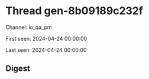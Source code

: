 # Thread gen-8b09189c232f
Channel: io_qa_pm

First seen: 2024-04-24 00:00:00

Last seen: 2024-04-24 00:00:00

## Digest


